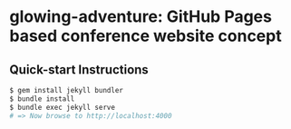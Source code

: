 # glowing-adventure: GitHub Pages based conference website concept

## Quick-start Instructions

```bash
$ gem install jekyll bundler
$ bundle install
$ bundle exec jekyll serve
# => Now browse to http://localhost:4000
```
